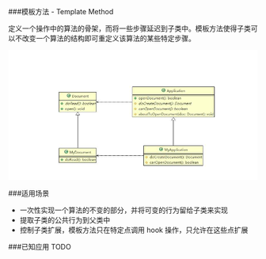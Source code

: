 ###模板方法 - Template Method

定义一个操作中的算法的骨架，而将一些步骤延迟到子类中。模板方法使得子类可以不改变一个算法的结构即可重定义该算法的某些特定步骤。

![Template Method](https://github.com/cxcoder/design-patterns/blob/master/template-method/template_method.jpg)

###适用场景
- 一次性实现一个算法的不变的部分，并将可变的行为留给子类来实现
- 提取子类的公共行为到父类中
- 控制子类扩展，模板方法只在特定点调用 hook 操作，只允许在这些点扩展


###已知应用 
TODO


